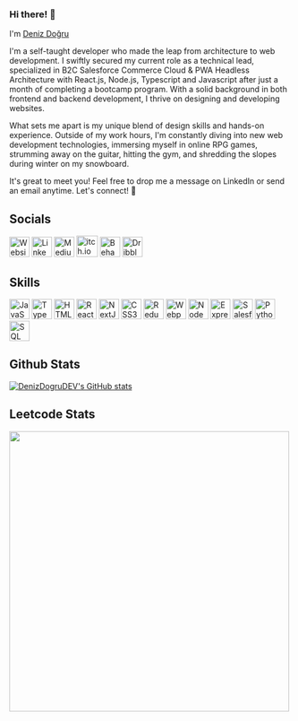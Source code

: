 ### Hi there! 👋

I'm <a href="https://www.linkedin.com/in/denizdogru/">Deniz Doğru</a>

I'm a self-taught developer who made the leap from architecture to web development. I swiftly secured my current role as a technical lead, specialized in B2C Salesforce Commerce Cloud & PWA Headless Architecture with React.js, Node.js, Typescript and Javascript after just a month of completing a bootcamp program. With a solid background in both frontend and backend development, I thrive on designing and developing websites.

What sets me apart is my unique blend of design skills and hands-on experience. Outside of my work hours, I'm constantly diving into new web development technologies, immersing myself in online RPG games, strumming away on the guitar, hitting the gym, and shredding the slopes during winter on my snowboard. 

It's great to meet you! Feel free to drop me a message on LinkedIn or send an email anytime. Let's connect! 🚀


## Socials
<p align="left">
<a href="http://denizdogru.com/" target="_blank" rel="noreferrer"><img src="https://www.svgrepo.com/show/197996/internet.svg" width="36" height="36" alt="Website" /></a>
<a href="https://www.linkedin.com/in/denizdogru/" target="_blank" rel="noreferrer"><img src="https://raw.githubusercontent.com/danielcranney/readme-generator/main/public/icons/socials/linkedin.svg" width="36" height="36" alt="LinkedIn" /></a>
<a href="https://denizdogru.medium.com" target="_blank" rel="noreferrer"><img src="https://www.svgrepo.com/show/368814/medium.svg" width="36" height="36" alt="Medium" /></a>
<a href="https://almalexxia.itch.io/" target="_blank" rel="noreferrer"><img src="https://www.svgrepo.com/show/330717/itch-dot-io.svg" width="38" height="38" alt="itch.io" /></a>
<a href="https://www.behance.net/denizdogru" target="_blank" rel="noreferrer"><img src="https://raw.githubusercontent.com/danielcranney/readme-generator/main/public/icons/socials/behance.svg" width="36" height="36" alt="Behance" /></a>
<a href="https://dribbble.com/denizdogru" target="_blank" rel="noreferrer"><img src="https://raw.githubusercontent.com/danielcranney/readme-generator/main/public/icons/socials/dribbble.svg" width="36" height="36" alt="Dribble" /></a>
</p>

## Skills

<p align="left">
<a href="https://developer.mozilla.org/en-US/docs/Web/JavaScript" target="_blank" rel="noreferrer"><img src="https://raw.githubusercontent.com/danielcranney/readme-generator/main/public/icons/skills/javascript-colored.svg" width="36" height="36" alt="JavaScript" /></a>
<a href="https://www.typescriptlang.org/" target="_blank" rel="noreferrer"><img src="https://raw.githubusercontent.com/danielcranney/readme-generator/main/public/icons/skills/typescript-colored.svg" width="36" height="36" alt="TypeScript" /></a>
<a href="https://developer.mozilla.org/en-US/docs/Glossary/HTML5" target="_blank" rel="noreferrer"><img src="https://raw.githubusercontent.com/danielcranney/readme-generator/main/public/icons/skills/html5-colored.svg" width="36" height="36" alt="HTML5" /></a>
<a href="https://reactjs.org/" target="_blank" rel="noreferrer"><img src="https://raw.githubusercontent.com/danielcranney/readme-generator/main/public/icons/skills/react-colored.svg" width="36" height="36" alt="React" /></a>
<a href="https://nextjs.org/docs" target="_blank" rel="noreferrer"><img src="https://raw.githubusercontent.com/danielcranney/readme-generator/main/public/icons/skills/nextjs-colored.svg" width="36" height="36" alt="NextJs" /></a>
<a href="https://www.w3.org/TR/CSS/#css" target="_blank" rel="noreferrer"><img src="https://raw.githubusercontent.com/danielcranney/readme-generator/main/public/icons/skills/css3-colored.svg" width="36" height="36" alt="CSS3" /></a>
<a href="https://redux.js.org/" target="_blank" rel="noreferrer"><img src="https://raw.githubusercontent.com/danielcranney/readme-generator/main/public/icons/skills/redux-colored.svg" width="36" height="36" alt="Redux" /></a>
<a href="https://webpack.js.org/" target="_blank" rel="noreferrer"><img src="https://raw.githubusercontent.com/danielcranney/readme-generator/main/public/icons/skills/webpack-colored.svg" width="36" height="36" alt="Webpack" /></a>
<a href="https://nodejs.org/en/" target="_blank" rel="noreferrer"><img src="https://raw.githubusercontent.com/danielcranney/readme-generator/main/public/icons/skills/nodejs-colored.svg" width="36" height="36" alt="NodeJS" /></a>
<a href="https://expressjs.com/" target="_blank" rel="noreferrer"><img src="https://raw.githubusercontent.com/danielcranney/readme-generator/main/public/icons/skills/express-colored.svg" width="36" height="36" alt="Express" /></a>
<a href="https://developer.salesforce.com/docs/" target="_blank" rel="noreferrer"><img src="https://img.icons8.com/color/48/000000/salesforce.png" width="36" height="36" alt="Salesforce" /></a>
<a href="https://www.python.org/doc/" target="_blank" rel="noreferrer"><img src="https://img.icons8.com/color/48/000000/python.png" width="36" height="36" alt="Python" /></a>
<a href="https://dev.mysql.com/doc/" target="_blank" rel="noreferrer"><img src="https://img.icons8.com/color/48/000000/sql.png" width="36" height="36" alt="SQL" /></a>
</p>

## Github Stats
[![DenizDogruDEV's GitHub stats](https://github-readme-stats.vercel.app/api?username=DenizDogruDEV&theme=dark&show_icons=true)](https://github.com/DenizDogruDEV/github-readme-stats)

## Leetcode Stats
<img align="center" src="https://leetcode-badge-sage.vercel.app/badge/denizdogrudev?theme=dark&bgColor=282828" width="500" />

